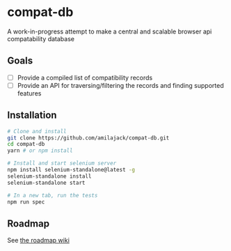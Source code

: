 compat-db
=========

A work-in-progress attempt to make a central and scalable browser api compatability database

## Goals
- [ ] Provide a compiled list of compatibility records
- [ ] Provide an API for traversing/filtering the records and finding supported features

## Installation
```bash
# Clone and install
git clone https://github.com/amilajack/compat-db.git
cd compat-db
yarn # or npm install

# Install and start selenium server
npm install selenium-standalone@latest -g
selenium-standalone install
selenium-standalone start

# In a new tab, run the tests
npm run spec
```

## Roadmap
See [the roadmap wiki](https://github.com/amilajack/compat-db/wiki/Roadmap)
